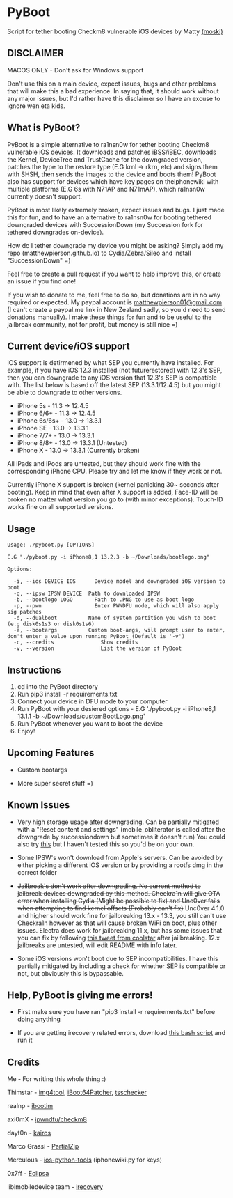 # PyBoot
Script for tether booting Checkm8 vulnerable iOS devices by Matty [(moski)](https://twitter.com/mosk_i)

## DISCLAIMER

MACOS ONLY - Don't ask for Windows support

Don't use this on a main device, expect issues, bugs and other problems that will make this a bad experience. In saying that, it should work without any major issues, but I'd rather have this disclaimer so I have an excuse to ignore wen eta kids.

## What is PyBoot?

PyBoot is a simple alternative to ra1nsn0w for tether booting Checkm8 vulnerable iOS devices. It downloads and patches iBSS/iBEC, downloads the Kernel, DeviceTree and TrustCache for the downgraded version, patches the type to the restore type (E.G krnl -> rkrn, etc) and signs them with SHSH, then sends the images to the device and boots them! PyBoot also has support for devices which have key pages on theiphonewiki with multiple platforms (E.G 6s with N71AP and N71mAP), which ra1nsn0w currently doesn't support. 

PyBoot is most likely extremely broken, expect issues and bugs. I just made this for fun, and to have an alternative to ra1nsn0w for booting tethered downgraded devices with SuccessionDown (my Succession fork for tethered downgrades on-device).

How do I tether downgrade my device you might be asking? Simply add my repo (matthewpierson.github.io) to Cydia/Zebra/Sileo and install "SuccessionDown" =)

Feel free to create a pull request if you want to help improve this, or create an issue if you find one!

If you wish to donate to me, feel free to do so, but donations are in no way required or expected. My paypal account is matthewpierson01@gmail.com (I can't create a paypal.me link in New Zealand sadly, so you'd need to send donations manually). I make these things for fun and to be useful to the jailbreak community, not for profit, but money is still nice =)

## Current device/iOS support

iOS support is detirmened by what SEP you currently have installed. For example, if you have iOS 12.3 installed (not futurerestored) with 12.3's SEP, then you can downgrade to any iOS version that 12.3's SEP is compatible with. The list below is based off the latest SEP (13.3.1/12.4.5) but you might be able to downgrade to other versions.

- iPhone 5s - 11.3 -> 12.4.5
- iPhone 6/6+ - 11.3 -> 12.4.5
- iPhone 6s/6s+ - 13.0 -> 13.3.1
- iPhone SE - 13.0 -> 13.3.1
- iPhone 7/7+ - 13.0 -> 13.3.1
- iPhone 8/8+ - 13.0 -> 13.3.1 (Untested)
- iPhone X - 13.0 -> 13.3.1 (Currently broken)

All iPads and iPods are untested, but they should work fine with the corresponding iPhone CPU. Please try and let me know if they work or not.

Currently iPhone X support is broken (kernel panicking 30~ seconds after booting). Keep in mind that even after X support is added, Face-ID will be broken no matter what version you go to (with minor exceptions). Touch-ID works fine on all supported versions.

## Usage
```
Usage: ./pyboot.py [OPTIONS]

E.G "./pyboot.py -i iPhone8,1 13.2.3 -b ~/Downloads/bootlogo.png"

Options:

  -i, --ios DEVICE IOS		Device model and downgraded iOS version to boot
  -q, --ipsw IPSW DEVICE  Path to downloaded IPSW
  -b, --bootlogo LOGO 		Path to .PNG to use as boot logo
  -p, --pwn		            Enter PWNDFU mode, which will also apply sig patches
  -d, --dualboot          Name of system partition you wish to boot (e.g disk0s1s3 or disk0s1s6)
  -a, --bootargs          Custom boot-args, will prompt user to enter, don't enter a value upon running PyBoot (Default is '-v')
  -c, --credits			      Show credits
  -v, --version			      List the version of PyBoot

```

## Instructions

1. cd into the PyBoot directory
2. Run pip3 install -r requirements.txt
3. Connect your device in DFU mode to your computer
4. Run PyBoot with your desiered options - E.G './pyboot.py -i iPhone8,1 13.1.1 -b ~/Downloads/customBootLogo.png'
5. Run PyBoot whenever you want to boot the device
6. Enjoy! 

## Upcoming Features

- Custom bootargs

- More super secret stuff =)

## Known Issues

- Very high storage usage after downgrading. Can be partially mitigated with a "Reset content and settings" (mobile_obliterator is called after the downgrade by successiondown but sometimes it doesn't run) You could also try [this](https://github.com/MatthewPierson/PyBoot/issues/2) but I haven't tested this so you'd be on your own.

- Some IPSW's won't download from Apple's servers. Can be avoided by either picking a different iOS version or by providing a rootfs dmg in the correct folder

- ~~Jailbreak's don't work after downgrading. No current method to jailbreak devices downgraded by this method. Checkra1n will give OTA error when installing Cydia (Might be possible to fix) and Unc0ver fails when attempting to find kernel offsets (Probably can't fix)~~ Unc0ver 4.1.0 and higher should work fine for jailbreaking 13.x - 13.3, you still can't use Checkra1n however as that will cause broken WiFi on boot, plus other issues. Electra does work for jailbreaking 11.x, but has some issues that you can fix by following [this tweet from coolstar](https://twitter.com/CStar_OW/status/1233241107661615108) after jailbreaking. 12.x jailbreaks are untested, will edit README with info later.

- Some iOS versions won't boot due to SEP incompatibilities. I have this partially mitigated by including a check for whether SEP is compatible or not, but obviously this is bypassable. 

## Help, PyBoot is giving me errors!

- First make sure you have ran "pip3 install -r requirements.txt" before doing anything

- If you are getting irecovery related errors, download [this bash script](https://gist.github.com/MatthewPierson/3838e6192120f27b195b2f284f5737c6) and run it 

## Credits

Me - For writing this whole thing :)

Thimstar - [img4tool](https://github.com/tihmstar/img4tool), [iBoot64Patcher](https://github.com/tihmstar/iBoot64Patcher), [tsschecker](https://github.com/tihmstar/tsschecker)

realnp - [ibootim](https://github.com/realnp/ibootim)

axi0mX - [ipwndfu/checkm8](https://github.com/axi0mX/ipwndfu)

dayt0n - [kairos](https://github.com/dayt0n/kairos)

Marco Grassi - [PartialZip](https://github.com/marcograss/partialzip)

Merculous - [ios-python-tools](https://github.com/Merculous/ios-python-tools) (iphonewiki.py for keys)

0x7ff - [Eclipsa](https://github.com/0x7ff/eclipsa)

libimobiledevice team - [irecovery](https://github.com/libimobiledevice/libirecovery)

